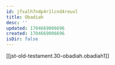 ```yaml
---
id: jfxalh7ndp4r1lcnd4reuxl
title: Obadiah
desc: ''
updated: 1704669006696
created: 1704669006696
isDir: false
---
```

[[jst-old-testament.30-obadiah.obadiah1]]
